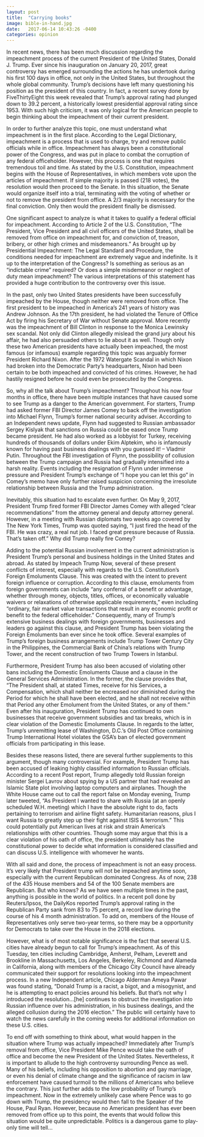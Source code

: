 ```yaml
---
layout: post
title:  "Carrying books"
image: bible-in-hand.jpg
date:   2017-06-14 10:43:26 -0400
categories: opinion
---
```

In recent news, there has been much discussion regarding the impeachment process of the current President of the United States, Donald J. Trump. Ever since his inauguration on January 20, 2017, great controversy has emerged surrounding the actions he has undertook during his first 100 days in office, not only in the United States, but throughout the whole global community. Trump’s decisions have left many questioning his position as the president of this country. In fact, a recent survey done by FiveThirtyEight this week revealed that Trump’s approval rating had plunged down to 39.2 percent, a historically lowest presidential approval rating since 1953. With such high criticism, it was only logical for the American people to begin thinking about the impeachment of their current president.

In order to further analyze this topic, one must understand what impeachment is in the first place. According to the Legal Dictionary, impeachment is a process that is used to charge, try and remove public officials while in office. Impeachment has always been a constitutional power of the Congress, and was put in place to combat the corruption of any federal officeholder. However, this process is one that requires tremendous toil and time. As stated by the U.S. Constitution, impeachment begins with the House of Representatives, in which members vote upon the articles of impeachment. If simple majority is passed (218 votes), the resolution would then proceed to the Senate. In this situation, the Senate would organize itself into a trial, terminating with the voting of whether or not to remove the president from office. A 2/3 majority is necessary for the final conviction. Only then would the president finally be dismissed.

One significant aspect to analyze is what it takes to qualify a federal official for impeachment. According to Article 2 of the U.S. Constitution, “The President, Vice President and all civil officers of the United States, shall be removed from office on impeachment for, and conviction of, treason, bribery, or other high crimes and misdemeanors.” As brought up by  Presidential Impeachment: The Legal Standard and Procedure, the conditions needed for impeachment are extremely vague and indefinite. Is it up to the interpretation of the Congress? Is something as serious as an “indictable crime” required? Or does a simple misdemeanor or neglect of duty mean impeachment? The various interpretations of this statement has provided a huge contribution to the controversy over this issue.

In the past, only two United States presidents have been successfully impeached by the House, though neither were removed from office. The first president to be impeached in America’s 241 years of history was Andrew Johnson. As the 17th president, he had violated the Tenure of Office Act by firing his Secretary of War without Senate approval. More recently was the impeachment of Bill Clinton in response to the Monica Lewinsky sex scandal. Not only did Clinton allegedly mislead the grand jury about his affair, he had also persuaded others to lie about it as well. Though only these two American presidents have actually been impeached, the most famous (or infamous) example regarding this topic was arguably former President Richard Nixon. After the 1972 Watergate Scandal in which Nixon had broken into the Democratic Party’s headquarters, Nixon had been certain to be both impeached and convicted of his crimes. However, he had hastily resigned before he could even be prosecuted by the Congress.

So, why all the talk about Trump’s impeachment? Throughout his now four months in office, there have been multiple instances that have caused some to see Trump as a danger to the American government. For starters, Trump had asked former FBI Director James Comey to back off the investigation into Michael Flynn, Trump’s former national security adviser. According to an Independent news update, Flynn had suggested to Russian ambassador Sergey Kislyak that sanctions on Russia could be eased once Trump became president. He had also worked as a lobbyist for Turkey, receiving hundreds of thousands of dollars under Ekim Alptekim, who is infamously known for having past business dealings with you guessed it! – Vladmir Putin. Throughout the FBI investigation of Flynn, the possibility of collusion between the Trump campaign and Russia had gradually intensified into a harsh reality. Events including the resignation of Flynn under immense pressure and President Trump’s exchange of “I hope you can let this go” in Comey’s memo have only further raised suspicion concerning the irresolute relationship between Russia and the Trump administration.

Inevitably, this situation had to escalate even further. On May 9, 2017, President Trump fired former FBI Director James Comey with alleged “clear recommendations” from the attorney general and deputy attorney general. However, in a meeting with Russian diplomats two weeks ago covered by The New York Times, Trump was quoted saying, “I just fired the head of the FBI. He was crazy, a real nut job. I faced great pressure because of Russia. That’s taken off.” Why did Trump really fire Comey?

Adding to the potential Russian involvement in the current administration is President Trump’s personal and business holdings in the United States and abroad. As stated by Impeach Trump Now, several of these present conflicts of interest, especially with regards to the U.S. Constitution’s Foreign Emoluments Clause. This was created with the intent to prevent foreign influence or corruption. According to this clause, emoluments from foreign governments can include “any conferral of a benefit or advantage, whether through money, objects, titles, offices, or economically valuable waivers or relaxations of otherwise applicable requirements,” even including “ordinary, fair market value transactions that result in any economic profit or benefit to the federal officeholder.” Consequently, many of Trump’s extensive business dealings with foreign governments, businesses and leaders go against this clause, and President Trump has been violating the Foreign Emoluments ban ever since he took office. Several examples of Trump’s foreign business arrangements include Trump Tower Century City in the Philippines, the Commercial Bank of China’s relations with Trump Tower, and the recent construction of two Trump Towers in Istanbul.

Furthermore, President Trump has also been accused of violating other bans including the Domestic Emoluments Clause and a clause in the General Services Administration. In the former, the clause provides that, “The President shall, at stated Times, receive for his Services, a Compensation, which shall neither be encreased nor diminished during the Period for which he shall have been elected, and he shall not receive within that Period any other Emolument from the United States, or any of them.” Even after his inauguration, President Trump has continued to own businesses that receive government subsidies and tax breaks, which is in clear violation of the Domestic Emoluments Clause. In regards to the latter, Trump’s unremitting lease of Washington, D.C.’s Old Post Office containing Trump International Hotel violates the GSA’s ban of elected government officials from participating in this lease.

Besides these reasons listed, there are several further supplements to this argument, though many controversial. For example, President Trump has been accused of leaking highly classified information to Russian officials. According to a recent Post report, Trump allegedly told Russian foreign minister Sergei Lavrov about spying by a US partner that had revealed an Islamic State plot involving laptop computers and airplanes. Though the White House came out to call the report false on Monday evening, Trump later tweeted, “As President I wanted to share with Russia (at an openly scheduled W.H. meeting) which I have the absolute right to do, facts pertaining to terrorism and airline flight safety. Humanitarian reasons, plus I want Russia to greatly step up their fight against ISIS & terrorism.” This could potentially put American lives at risk and strain America’s relationships with other countries. Though some may argue that this is a clear violation of his oath of office, the president ultimately has the constitutional power to decide what information is considered classified and can discuss U.S. intelligence with whomever he wants.

With all said and done, the process of impeachment is not an easy process. It’s very likely that President trump will not be impeached anytime soon, especially with the current Republican dominated Congress. As of now, 238 of the 435 House members and 54 of the 100 Senate members are Republican. But who knows? As we have seen multiple times in the past, anything is possible in the world of politics. In a recent poll done by Reuters/Ipsos, the DailyKos reported Trump’s approval rating in the Republican Party sank from 83 to 75 percent, a record low during the course of his 4 month administration. To add on, members of the House of Representatives only serve two-year terms, so there may be a opportunity for Democrats to take over the House in the 2018 elections.

However, what is of most notable significance is the fact that several U.S. cities have already begun to call for Trump’s impeachment. As of this Tuesday, ten cities including Cambridge, Amherst, Pelham,  Leverett and Brookline in Massachusetts, Los Angeles, Berkeley, Richmond and Alameda in California, along with members of the Chicago City Council have already communicated their support for resolutions looking into the impeachment process. In a new Independent article, Chicago Alderman Ameya Pawar was found stating, “Donald Trump is a racist, a bigot, and a misogynist, and he is attempting to enact policies around his beliefs. But that’s not why I introduced the resolution…[he] continues to obstruct the investigation into Russian influence over his administration, in his business dealings, and the alleged collusion during the 2016 election.” The public will certainly have to watch the news carefully in the coming weeks for additional information on these U.S. cities.

To end off with something to think about, what would happen in the situation where Trump was actually impeached? Immediately after Trump’s removal from office, Vice President Mike Pence would take the oath of office and become the new President of the United States. Nevertheless, it is important to allude to the high controversy surrounding Pence as well. Many of his beliefs, including his opposition to abortion and gay marriage, or even his denial of climate change and the significance of racism in law enforcement have caused turmoil to the millions of Americans who believe the contrary. This just further adds to the low probability of Trump’s impeachment. Now in the extremely unlikely case where Pence was to go down with Trump, the presidency would then fall to the Speaker of the House, Paul Ryan. However, because no American president has ever been removed from office up to this point, the events that would follow this situation would be quite unpredictable. Politics is a dangerous game to play- only time will tell…
